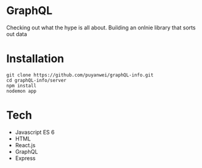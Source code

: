 # GraphQL

Checking out what the hype is all about. Building an onlnie library that sorts out data

# Installation

```
git clone https://github.com/puyanwei/graphQL-info.git
cd graphQL-info/server
npm install
nodemon app
```

# Tech

-   Javascript ES 6
-   HTML
-   React.js
-   GraphQL
-   Express
